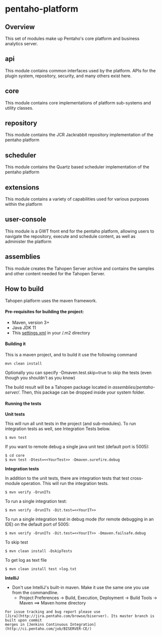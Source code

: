 # pentaho-platform

## Overview

This set of modules make up Pentaho's core platform and business analytics server.

## api

This module contains common interfaces used by the platform. APIs for the plugin system, repository, security, and many others exist here.

## core

This module contains core implementations of platform sub-systems and utility classes.

## repository

This module contains the JCR Jackrabbit repository implementation of the pentaho platform

## scheduler

This module contains the Quartz based scheduler implementation of the pentaho platform

## extensions

This module contains a variety of capabilities used for various purposes within the platform

## user-console

This module is a GWT front end for the pentaho platform, allowing users to navigate the repository, execute and schedule content, as well as administer the platform

## assemblies

This module creates the Tahopen Server archive and contains the samples and other content needed for the Tahopen Server.

## How to build

Tahopen platform uses the maven framework.

#### Pre-requisites for building the project:

- Maven, version 3+
- Java JDK 11
- This [settings.xml](https://raw.githubusercontent.com/pentaho/maven-parent-poms/master/maven-support-files/settings.xml) in your <user-home>/.m2 directory

#### Building it

This is a maven project, and to build it use the following command

```
mvn clean install
```

Optionally you can specify -Dmaven.test.skip=true to skip the tests (even though
you shouldn't as you know)

The build result will be a Tahopen package located in _assemblies/pentaho-server/_. Then, this package can be dropped inside your system folder.

#### Running the tests

**Unit tests**

This will run all unit tests in the project (and sub-modules). To run integration tests as well, see Integration Tests below.

```
$ mvn test
```

If you want to remote debug a single java unit test (default port is 5005):

```
$ cd core
$ mvn test -Dtest=<<YourTest>> -Dmaven.surefire.debug
```

**Integration tests**

In addition to the unit tests, there are integration tests that test cross-module operation. This will run the integration tests.

```
$ mvn verify -DrunITs
```

To run a single integration test:

```
$ mvn verify -DrunITs -Dit.test=<<YourIT>>
```

To run a single integration test in debug mode (for remote debugging in an IDE) on the default port of 5005:

```
$ mvn verify -DrunITs -Dit.test=<<YourIT>> -Dmaven.failsafe.debug
```

To skip test

```
$ mvn clean install -DskipTests
```

To get log as text file

```
$ mvn clean install test >log.txt
```

**IntelliJ**

- Don't use IntelliJ's built-in maven. Make it use the same one you use from the commandline.
  - Project Preferences -> Build, Execution, Deployment -> Build Tools -> Maven ==> Maven home directory

```
For issue tracking and bug report please use
[Jira](http://jira.pentaho.com/browse/biserver). Its master branch is built upon commit
merges in [Jenkins Continuous Integration](http://ci.pentaho.com/job/BISERVER-CE/)
```
